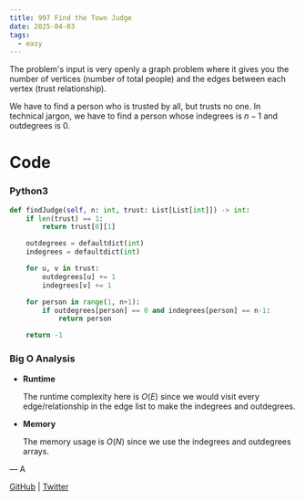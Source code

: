 ```yaml
---
title: 997 Find the Town Judge
date: 2025-04-03
tags:
  - easy
---
```


The problem's input is very openly a graph problem where it gives you the number of vertices (number of total people) and the edges between each vertex (trust relationship).

We have to find a person who is trusted by all, but trusts no one. In technical jargon, we have to find a person whose indegrees is $n-1$ and outdegrees is $0$.

# Code

### Python3

```python
def findJudge(self, n: int, trust: List[List[int]]) -> int:
    if len(trust) == 1:
        return trust[0][1]

    outdegrees = defaultdict(int)
    indegrees = defaultdict(int)

    for u, v in trust:
        outdegrees[u] += 1
        indegrees[v] += 1

    for person in range(1, n+1):
        if outdegrees[person] == 0 and indegrees[person] == n-1:
            return person

    return -1
```

### Big O Analysis

- **Runtime**

  The runtime complexity here is $O(E)$ since we would visit every edge/relationship in the edge list to make the indegrees and outdegrees.

- **Memory**

  The memory usage is $O(N)$ since we use the indegrees and outdegrees arrays.

— A

[GitHub](https://github.com/athkdev) | [Twitter](https://twitter.com/athkdev)
